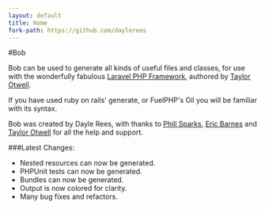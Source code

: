 ```yaml
---
layout: default
title: Home
fork-path: https://github.com/daylerees
---
```


#Bob

Bob can be used to generate all kinds of useful files and classes, for use with the wonderfully fabulous [Laravel PHP Framework](http://www.laravel.com), authored by [Taylor Otwell](https://github.com/taylorotwell).

If you have used ruby on rails' generate, or FuelPHP's Oil you will be familiar with its syntax.

Bob was created by Dayle Rees, with thanks to [Phill Sparks](http://phills.me.uk), [Eric Barnes](http://ericlbarnes.com) and [Taylor Otwell](https://github.com/taylorotwell) for all the help and support.

###Latest Changes:

* Nested resources can now be generated.
* PHPUnit tests can now be generated.
* Bundles can now be generated.
* Output is now colored for clarity.
* Many bug fixes and refactors.
